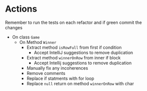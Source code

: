 # Actions

Remember to run the tests on each refactor and if green commit the changes

- On class `Game`
  - On Method `Winner`
    - Extract method `isRowFull` from first if condition
      - Accept IntelliJ suggestions to remove duplication
    - Extract method `winnerOnRow` from inner if block
      - Accept Intellij suggestions to remove duplication
    - Manually fix any incoherences
    - Remove comments
    - Replace if statments with for loop
    - Replace `null` return on method `winnerOnRow` with char
